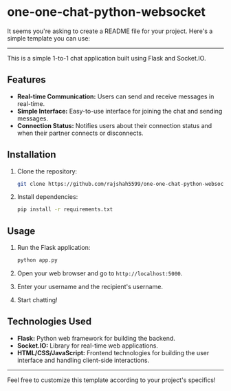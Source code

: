 # one-one-chat-python-websocket

It seems you're asking to create a README file for your project. Here's a simple template you can use:

---

This is a simple 1-to-1 chat application built using Flask and Socket.IO.

## Features

- **Real-time Communication:** Users can send and receive messages in real-time.
- **Simple Interface:** Easy-to-use interface for joining the chat and sending messages.
- **Connection Status:** Notifies users about their connection status and when their partner connects or disconnects.

## Installation

1. Clone the repository:

   ```bash
   git clone https://github.com/rajshah5599/one-one-chat-python-websocket.git
   ```

2. Install dependencies:

   ```bash
   pip install -r requirements.txt
   ```

## Usage

1. Run the Flask application:

   ```bash
   python app.py
   ```

2. Open your web browser and go to `http://localhost:5000`.
3. Enter your username and the recipient's username.
4. Start chatting!

## Technologies Used

- **Flask:** Python web framework for building the backend.
- **Socket.IO:** Library for real-time web applications.
- **HTML/CSS/JavaScript:** Frontend technologies for building the user interface and handling client-side interactions.

---

Feel free to customize this template according to your project's specifics!
